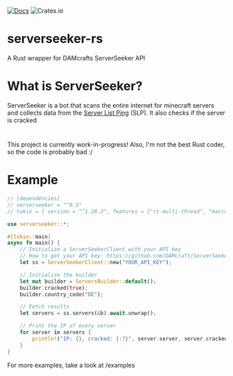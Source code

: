 [![Docs](https://img.shields.io/badge/docs-online-informational)](https://docs.rs/serverseeker)
![Crates.io](https://img.shields.io/crates/d/serverseeker)

# serverseeker-rs
A Rust wrapper for DAMcrafts ServerSeeker API

# What is ServerSeeker?
ServerSeeker is a bot that scans the entire internet for minecraft servers and collects data from the [Server List Ping](https://wiki.vg/Server_List_Ping) (SLP). It also checks if the server is cracked

#
This project is currently work-in-progress!
Also, I'm not the best Rust coder, so the code is probably bad :/

# Example
```rust
// [dependencies]
// serverseeker = "^0.3"
// tokio = { version = "^1.28.2", features = ["rt-multi-thread", "macros"] }

use serverseeker::*;

#[tokio::main]
async fn main() {
    // Initialize a ServerSeekerClient with your API key
    // How to get your API key: https://github.com/DAMcraft/ServerSeekerAPI-docs
    let ss = ServerSeekerClient::new("YOUR_API_KEY");

    // Initialize the builder
    let mut builder = ServersBuilder::default();
    builder.cracked(true);
    builder.country_code("DE");

    // Fetch results
    let servers = ss.servers(&b).await.unwrap();

    // Print the IP of every server
    for server in servers {
        println!("IP: {}, cracked: {:?}", server.server, server.cracked);
    }
}

```
For more examples, take a look at /examples
